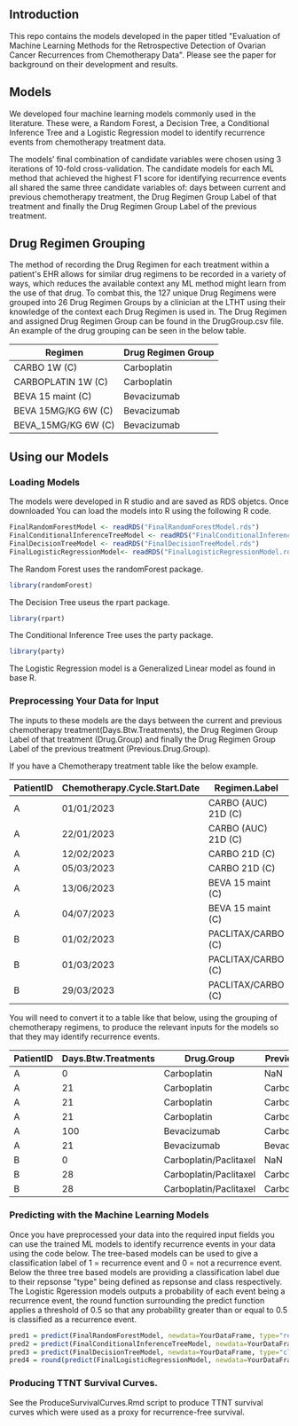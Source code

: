 ## Introduction
This repo contains the models developed in the paper titled "Evaluation of Machine Learning Methods for the Retrospective Detection of Ovarian Cancer Recurrences from Chemotherapy Data".
 Please see the paper for background on their development and results.

## Models

We developed four machine learning models commonly used in the literature. These were, a Random Forest, a Decision Tree, a Conditional Inference Tree and a Logistic Regression model to identify recurrence events from chemotherapy treatment data.

The models’ final combination of candidate variables were chosen using 3 iterations of 10-fold cross-validation. The candidate models for each ML method that achieved the highest F1 score for identifying recurrence events all shared the same three candidate variables of: days between current and previous chemotherapy treatment, the Drug Regimen Group Label of that treatment and finally the Drug Regimen Group Label of the previous treatment.

## Drug Regimen Grouping

The method of recording the Drug Regimen for each treatment within a patient's EHR allows for similar drug regimens to be recorded in a variety of ways, which reduces the available context any ML method might learn from the use of that drug. To combat this, the 127 unique Drug Regimens were grouped into 26 Drug Regimen Groups by a clinician at the LTHT using their knowledge of the context each Drug Regimen is used in. The Drug Regimen and assigned Drug Regimen Group can be found in the DrugGroup.csv file. An example of the drug grouping can be seen in the below table.


|Regimen|Drug Regimen Group|
|---|---|
|CARBO 1W (C)|Carboplatin|
|CARBOPLATIN 1W (C)|Carboplatin|
|BEVA 15 maint (C)|Bevacizumab|
|BEVA 15MG/KG 6W (C)|Bevacizumab|
|BEVA_15MG/KG 6W (C)|Bevacizumab|

## Using our Models
### Loading Models
The models were developed in R studio and are saved as RDS objetcs. Once downloaded You can load the models into R using the following R code.
``` R
FinalRandomForestModel <- readRDS("FinalRandomForestModel.rds")
FinalConditionalInferenceTreeModel <- readRDS("FinalConditionalInferenceTreeModel.rds")
FinalDecisionTreeModel <- readRDS("FinalDecisionTreeModel.rds")
FinalLogisticRegressionModel<- readRDS("FinalLogisticRegressionModel.rds")
```

The Random Forest uses the randomForest package.
```R
library(randomForest)
```
The Decision Tree useus the rpart package.
```R
library(rpart)
```
The Conditional Inference Tree uses the party package.
```R
library(party)
```
The Logistic Regression model is a Generalized Linear model as found in base R.

### Preprocessing Your Data for Input
The inputs to these models are the days between the current and previous chemotherapy treatment(Days.Btw.Treatments), the Drug Regimen Group Label of that treatment (Drug.Group) and finally the Drug Regimen Group Label of the previous treatment (Previous.Drug.Group).

If you have a Chemotherapy treatment table like the below example.

|PatientID|Chemotherapy.Cycle.Start.Date|Regimen.Label|
|---|---|---|
|A|01/01/2023|CARBO (AUC) 21D (C)|
|A|22/01/2023|CARBO (AUC) 21D (C)|
|A|12/02/2023|CARBO 21D (C)|
|A|05/03/2023|CARBO 21D (C)|
|A|13/06/2023|BEVA 15 maint (C)|
|A|04/07/2023|BEVA 15 maint (C)|
|B|01/02/2023|PACLITAX/CARBO (C)|
|B|01/03/2023|PACLITAX/CARBO (C)|
|B|29/03/2023|PACLITAX/CARBO (C)|


You will need to convert it to a table like that below, using the grouping of chemotherapy regimens, to produce the relevant inputs for the models so that they may identify recurrence events.

|PatientID|Days.Btw.Treatments|Drug.Group|Previous.Drug.Group|
|---|---|---|---|
|A|0|Carboplatin|NaN|
|A|21|Carboplatin|Carboplatin|
|A|21|Carboplatin|Carboplatin|
|A|21|Carboplatin|Carboplatin|
|A|100|Bevacizumab|Carboplatin|
|A|21|Bevacizumab|Bevacizumab|
|B|0|Carboplatin/Paclitaxel|NaN|
|B|28|Carboplatin/Paclitaxel|Carboplatin/Paclitaxel|
|B|28|Carboplatin/Paclitaxel|Carboplatin/Paclitaxel|


### Predicting with the Machine Learning Models

Once you have preprocessed your data into the required input fields you can use the trained ML models to identify recurrence events in your data using the code below.
The tree-based models can be used to give a classification label of 1 = recurrence event and 0 = not a recurrence event. Below the three tree based models are providing a classification label due to their repsonse "type" being defined as repsonse and class respectively.
The Logistic Rgeression models outputs a probability of each event being a recurrence event, the round function surrounding the predict function applies a threshold of 0.5 so that any probability greater than or equal to 0.5 is classified as a recurrence event.

```R
pred1 = predict(FinalRandomForestModel, newdata=YourDataFrame, type="response")
pred2 = predict(FinalConditionalInferenceTreeModel, newdata=YourDataFrame, type="response")
pred3 = predict(FinalDecisionTreeModel, newdata=YourDataFrame, type="class")
pred4 = round(predict(FinalLogisticRegressionModel, newdata=YourDataFrame, type="response"))
```
### Producing TTNT Survival Curves.

See the ProduceSurvivalCurves.Rmd script to produce TTNT survival curves which were used as a proxy for recurrence-free survival.






